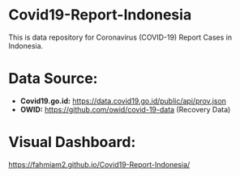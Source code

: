 # Covid19-Report-Indonesia

This is data repository for Coronavirus (COVID-19) Report Cases in Indonesia. 

# Data Source:

- __Covid19.go.id:__ https://data.covid19.go.id/public/api/prov.json
- __OWID:__ https://github.com/owid/covid-19-data (Recovery Data)

# Visual Dashboard:
https://fahmiam2.github.io/Covid19-Report-Indonesia/
